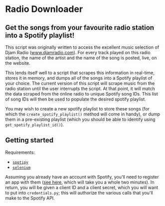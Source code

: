 # Radio Downloader
## Get the songs from your favourite radio station into a Spotify playlist! 

This script was originally written to access the excellent music selection of Djam Radio (www.djamradio.com). For every track played on this radio station, the name of the artist and the name of the song is posted, live, on the website.

This lends itself well to a script that scrapes this information in real-time, stores it in memory, and dumps all of the songs into a Spotify playlist of your choice. The current version of this script will scrape music from the radio station until the user interrupts the script. At that point, it will match the data scraped from the online radio to unique Spotify song IDs. This list of song IDs will then be used to populate the desired spotify playlist.

You may wish to create a new spotify playlist to store these songs (for which the `create_spotify_playlist()` method will come in handy), or dump them in a pre-existing playlist (which you should be able to identify using `get_spotify_playlist_id()`).

## Getting started

Requirements: 
* [`spotipy`](https://spotipy.readthedocs.io/en/2.9.0/)
* [`selenium`](https://pypi.org/project/selenium/)

Assuming you already have an account with Spotify, you'll need to register an app with them ([see here](https://developer.spotify.com/dashboard/applications), which will take you a whole two minutes). In return, you will be given a client ID and a client secret, which you will want to put into `credentials.py`; this will authorize the various calls that you'll make to the Spotify API. 
